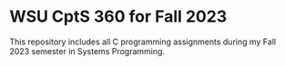# WSU CptS 360 for Fall 2023

This repository includes all C programming assignments during my Fall 2023 semester in Systems Programming.
